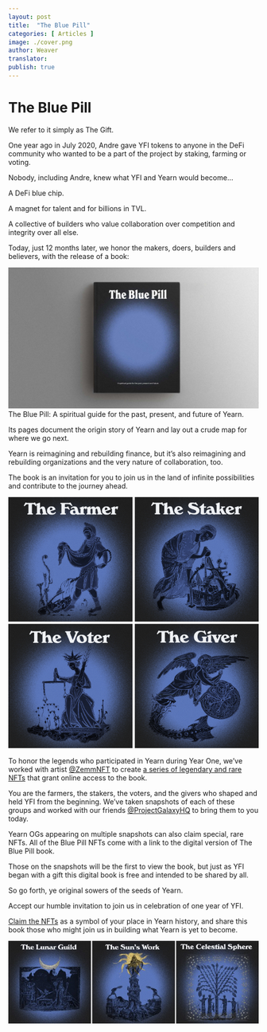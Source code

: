 ```yaml
---
layout: post
title:  "The Blue Pill"
categories: [ Articles ]
image: ./cover.png
author: Weaver
translator:
publish: true
---
```


# The Blue Pill

We refer to it simply as The Gift.

One year ago in July 2020, Andre gave YFI tokens to anyone in the DeFi community who wanted to be a part of the project by staking, farming or voting.

Nobody, including Andre, knew what YFI and Yearn would become…

A DeFi blue chip.

A magnet for talent and for billions in TVL.

A collective of builders who value collaboration over competition and integrity over all else.

Today, just 12 months later, we honor the makers, doers, builders and believers, with the release of a book:

![](image1.png)
The Blue Pill: A spiritual guide for the past, present, and future of Yearn.

Its pages document the origin story of Yearn and lay out a crude map for where we go next.

Yearn is reimagining and rebuilding finance, but it’s also reimagining and rebuilding organizations and the very nature of collaboration, too.

The book is an invitation for you to join us in the land of infinite possibilities and contribute to the journey ahead.

![](image2.png)

To honor the legends who participated in Yearn during Year One, we’ve worked with artist [@ZemmNFT](https://twitter.com/Zemm_NFT) to create [a series of legendary and rare NFTs](https://galaxy.eco/yearn) that grant online access to the book.

You are the farmers, the stakers, the voters, and the givers who shaped and held YFI from the beginning. We’ve taken snapshots of each of these groups and worked with our friends [@ProjectGalaxyHQ](https://twitter.com/ProjectGalaxyHQ) to bring them to you today.

Yearn OGs appearing on multiple snapshots can also claim special, rare NFTs. All of the Blue Pill NFTs come with a link to the digital version of The Blue Pill book.

Those on the snapshots will be the first to view the book, but just as YFI began with a gift this digital book is free and intended to be shared by all.

So go forth, ye original sowers of the seeds of Yearn.

Accept our humble invitation to join us in celebration of one year of YFI.

[Claim the NFTs](https://galaxy.eco/yearn) as a symbol of your place in Yearn history, and share this book those who might join us in building what Yearn is yet to become.

![](image3.jpg)
